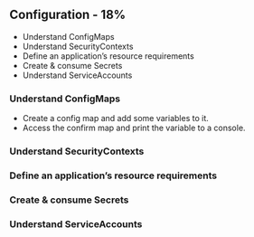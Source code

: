 ## Configuration - 18%

* Understand ConfigMaps
* Understand SecurityContexts
* Define an application’s resource requirements
* Create & consume Secrets
* Understand ServiceAccounts


### Understand ConfigMaps
* Create a config map and add some variables to it. 
* Access the confirm map and print the variable to a console. 

### Understand SecurityContexts
### Define an application’s resource requirements
### Create & consume Secrets
### Understand ServiceAccounts
